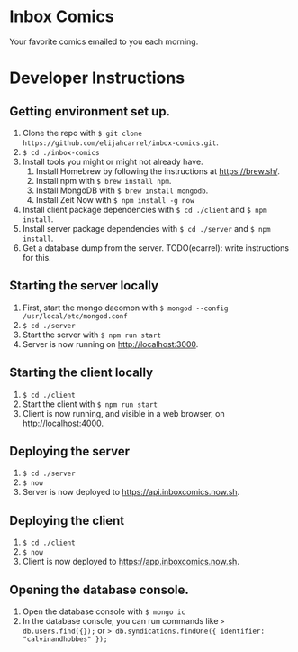 # Inbox Comics
Your favorite comics emailed to you each morning.

# Developer Instructions
## Getting environment set up.
1. Clone the repo with `$ git clone https://github.com/elijahcarrel/inbox-comics.git`.
1. `$ cd ./inbox-comics`
1. Install tools you might or might not already have.
    1. Install Homebrew by following the instructions at <https://brew.sh/>.
    1. Install npm with `$ brew install npm`.
    1. Install MongoDB with `$ brew install mongodb`.
    1. Install Zeit Now with `$ npm install -g now`
1. Install client package dependencies with `$ cd ./client` and `$ npm install`.
1. Install server package dependencies with `$ cd ./server` and `$ npm install`.
1. Get a database dump from the server. TODO(ecarrel): write instructions for this.

## Starting the server locally
1. First, start the mongo daeomon with `$ mongod --config /usr/local/etc/mongod.conf` 
1. `$ cd ./server`
1. Start the server with `$ npm run start`
1. Server is now running on <http://localhost:3000>.

## Starting the client locally
1. `$ cd ./client`
1. Start the client with `$ npm run start`
1. Client is now running, and visible in a web browser, on <http://localhost:4000>.

## Deploying the server
1. `$ cd ./server`
1. `$ now`
1. Server is now deployed to <https://api.inboxcomics.now.sh>.

## Deploying the client
1. `$ cd ./client`
1. `$ now`
1. Client is now deployed to <https://app.inboxcomics.now.sh>.

## Opening the database console.
1. Open the database console with `$ mongo ic`
1. In the database console, you can run commands like `> db.users.find({});` or `> db.syndications.findOne({ identifier: "calvinandhobbes" });`
